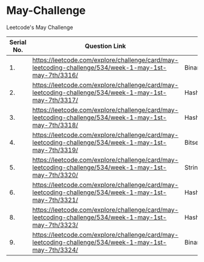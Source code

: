 # May-Challenge
Leetcode's May Challenge


| Serial No. | Question Link  | Topic | Difficulty | Star |
| -----      | ----- | ----- | -----      | ----- |
| 1. |  https://leetcode.com/explore/challenge/card/may-leetcoding-challenge/534/week-1-may-1st-may-7th/3316/ | Binary Search | Easy | `No` |
| 2. | https://leetcode.com/explore/challenge/card/may-leetcoding-challenge/534/week-1-may-1st-may-7th/3317/  | Hashing       | Easy | `No` |
| 3. | https://leetcode.com/explore/challenge/card/may-leetcoding-challenge/534/week-1-may-1st-may-7th/3318/  | Hashing       | Easy | `No`
| 4. | https://leetcode.com/explore/challenge/card/may-leetcoding-challenge/534/week-1-may-1st-may-7th/3319/  | Bitset       | Easy | `Yes` 
| 5. | https://leetcode.com/explore/challenge/card/may-leetcoding-challenge/534/week-1-may-1st-may-7th/3320/  | String/Hashing       | Easy | `No`
| 6. | https://leetcode.com/explore/challenge/card/may-leetcoding-challenge/534/week-1-may-1st-may-7th/3321/  | Hashing       | Easy | `Yes`
| 8. | https://leetcode.com/explore/challenge/card/may-leetcoding-challenge/534/week-1-may-1st-may-7th/3323/  | Hashing       | Easy | `No`
| 9. | https://leetcode.com/explore/challenge/card/may-leetcoding-challenge/534/week-1-may-1st-may-7th/3324/  | Binary Search       | Easy | `Yes`
